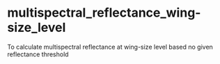 # multispectral_reflectance_wing-size_level
 To calculate multispectral reflectance at wing-size level based no given reflectance threshold
